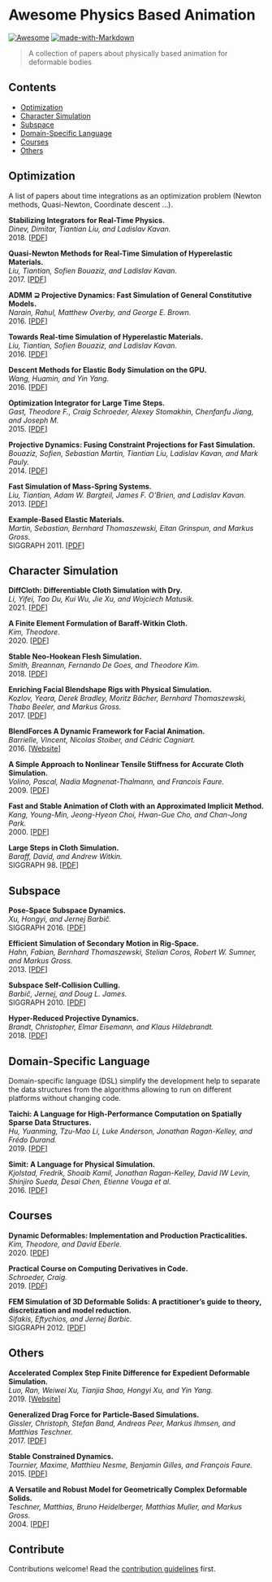 # Awesome Physics Based Animation 

[![Awesome](https://awesome.re/badge.svg)](https://awesome.re)
[![made-with-Markdown](https://img.shields.io/badge/Made%20with-Markdown-1f425f.svg)](http://commonmark.org)

> A collection of papers about physically  based animation for deformable bodies

## Contents

- [Optimization](#optimization)
- [Character Simulation](#character-simulation)
- [Subspace](#subspace)
- [Domain-Specific Language](#domain-specific-language)
- [Courses](#courses)
- [Others](#others)


## Optimization

A list of papers about time integrations as an optimization problem (Newton methods, Quasi-Newton, Coordinate descent ...).

**Stabilizing Integrators for Real-Time Physics.**<br>
*Dinev, Dimitar, Tiantian Liu, and Ladislav Kavan.*<br>
2018. [[PDF](https://www.cs.utah.edu/~ladislav/dinev18stabilizing/dinev18stabilizing.pdf)]

**Quasi-Newton Methods for Real-Time Simulation of Hyperelastic Materials.**<br>
*Liu, Tiantian, Sofien Bouaziz, and Ladislav Kavan.*<br>
2017. [[PDF](https://www.cs.utah.edu/~ladislav/liu17towards/liu17towards.pdf)]

**ADMM ⊇ Projective Dynamics: Fast Simulation of General Constitutive Models.**<br>
*Narain, Rahul, Matthew Overby, and George E. Brown.*<br>
2016. [[PDF](https://www-users.cse.umn.edu/~narain/files/admm-pd.pdf)]

**Towards Real-time Simulation of Hyperelastic Materials.**<br>
*Liu, Tiantian, Sofien Bouaziz, and Ladislav Kavan.*<br>
2016. [[PDF](https://arxiv.org/pdf/1604.07378.pdf)]

**Descent Methods for Elastic Body Simulation on the GPU.**<br>
*Wang, Huamin, and Yin Yang.*<br>
2016. [[PDF](https://web.cse.ohio-state.edu/~wang.3602/Wang-2016-DME/Wang-2016-DME.pdf)]

**Optimization Integrator for Large Time Steps.**<br>
*Gast, Theodore F., Craig Schroeder, Alexey Stomakhin, Chenfanfu Jiang, and Joseph M.*<br>
2015. [[PDF](https://www.math.ucla.edu/~jteran/papers/GSSJT15.pdf)]

**Projective Dynamics: Fusing Constraint Projections for Fast Simulation.**<br>
*Bouaziz, Sofien, Sebastian Martin, Tiantian Liu, Ladislav Kavan, and Mark Pauly.*<br>
2014. [[PDF](https://www.cs.utah.edu/~ladislav/bouaziz14projective/bouaziz14projective.pdf)]

**Fast Simulation of Mass-Spring Systems.**<br>
*Liu, Tiantian, Adam W. Bargteil, James F. O'Brien, and Ladislav Kavan.*<br>
2013. [[PDF](http://graphics.berkeley.edu/papers/Liu-FSM-2013-11/Liu-FSM-2013-11.pdf)]

**Example-Based Elastic Materials.**<br>
*Martin, Sebastian, Bernhard Thomaszewski, Eitan Grinspun, and Markus Gross.*<br>
SIGGRAPH 2011. [[PDF](https://graphics.ethz.ch/Downloads/Publications/Papers/2011/Mar11/Mar11.pdf)]


## Character Simulation

**DiffCloth: Differentiable Cloth Simulation with Dry.**<br>
*Li, Yifei, Tao Du, Kui Wu, Jie Xu, and Wojciech Matusik.*<br>
2021. [[PDF](https://arxiv.org/pdf/2106.05306.pdf)]

**A Finite Element Formulation of Baraff-Witkin Cloth.**<br>
*Kim, Theodore.*<br>
2020. [[PDF](http://www.tkim.graphics/FEMBW/tkim_sca2020.pdf)]

**Stable Neo-Hookean Flesh Simulation.**<br>
*Smith, Breannan, Fernando De Goes, and Theodore Kim.*<br>
2018. [[PDF](https://graphics.pixar.com/library/StableElasticity/paper.pdf)]

**Enriching Facial Blendshape Rigs with Physical Simulation.**<br>
*Kozlov, Yeara, Derek Bradley, Moritz Bächer, Bernhard Thomaszewski, Thabo Beeler, and Markus Gross.*<br>
2017. [[PDF](http://disneyresearch.s3.amazonaws.com/wp-content/uploads/20170425165601/Enriching-Facial-Blendshape-Rigs-with-Physical-Simulation-Paper2.pdf)]

**BlendForces A Dynamic Framework for Facial Animation.**<br>
*Barrielle, Vincent, Nicolas Stoiber, and Cédric Cagniart.*<br>
2016. [[Website](https://www.researchgate.net/publication/303597948_BlendForces_A_Dynamic_Framework_for_Facial_Animation)]

**A Simple Approach to Nonlinear Tensile Stiffness for Accurate Cloth Simulation.**<br>
*Volino, Pascal, Nadia Magnenat-Thalmann, and Francois Faure.*<br>
2009. [[PDF](https://hal.inria.fr/inria-00394466/document)]

**Fast and Stable Animation of Cloth with an Approximated Implicit Method.**<br>
*Kang, Young-Min, Jeong-Hyeon Choi, Hwan-Gue Cho, and Chan-Jong Park.*<br>
2000. [[PDF](https://citeseerx.ist.psu.edu/viewdoc/download?doi=10.1.1.81.6949&rep=rep1&type=pdf)]

**Large Steps in Cloth Simulation.**<br>
*Baraff, David, and Andrew Witkin.*<br>
SIGGRAPH 98. [[PDF](https://www.cs.cmu.edu/~baraff/papers/sig98.pdf)]

## Subspace

**Pose-Space Subspace Dynamics.**<br>
*Xu, Hongyi, and Jernej Barbič.*<br>
SIGGRAPH 2016. [[PDF](http://barbic.usc.edu/multiModal/XuBarbic-SIGGRAPH2016.pdf)]

**Efficient Simulation of Secondary Motion in Rig-Space.**<br>
*Hahn, Fabian, Bernhard Thomaszewski, Stelian Coros, Robert W. Sumner, and Markus Gross.*<br>
2013. [[PDF](https://studios.disneyresearch.com/wp-content/uploads/2019/03/Efficient-Simulation-of-Secondary-Motion-in-Rig-Space.pdf)]

**Subspace Self-Collision Culling.**<br>
*Barbič, Jernej, and Doug L. James.*<br>
SIGGRAPH 2010. [[PDF](http://barbic.usc.edu/selfCD/BarbicJames-SIGGRAPH2010.pdf)]

**Hyper-Reduced Projective Dynamics.**<br>
*Brandt, Christopher, Elmar Eisemann, and Klaus Hildebrandt.*<br>
2018. [[PDF](https://graphics.tudelft.nl/~klaus/papers/hrpd.pdf)]


## Domain-Specific Language

Domain-specific language (DSL) simplify the development help to separate the data structures from the algorithms allowing to run on different platforms without changing code.

**Taichi: A Language for High-Performance Computation on Spatially Sparse Data Structures.**<br>
*Hu, Yuanming, Tzu-Mao Li, Luke Anderson, Jonathan Ragan-Kelley, and Frédo Durand.*<br>
2019. [[PDF](https://yuanming.taichi.graphics/publication/2019-taichi/taichi-lang-supp.pdf)]

**Simit: A Language for Physical Simulation.**<br>
*Kjolstad, Fredrik, Shoaib Kamil, Jonathan Ragan-Kelley, David IW Levin, Shinjiro Sueda, Desai Chen, Etienne Vouga et al.*<br>
2016. [[PDF](http://fredrikbk.com/publications/simit.pdf)]

## Courses

**Dynamic Deformables: Implementation and Production Practicalities.**<br>
*Kim, Theodore, and David Eberle.*<br>
2020. [[PDF](https://graphics.pixar.com/library/DynamicDeformablesSiggraph2020/paper.pdf)]

**Practical Course on Computing Derivatives in Code.**<br>
*Schroeder, Craig.*<br>
2019. [[PDF](https://www.cs.ucr.edu/~craigs/papers/2019-derivatives/talk.pdf)]

**FEM Simulation of 3D Deformable Solids: A practitioner’s guide to theory, discretization and model reduction.**<br>
*Sifakis, Eftychios, and Jernej Barbic.*<br>
SIGGRAPH 2012. [[PDF](http://barbic.usc.edu/femdefo/model-reduction-SIGGRAPH2012.pdf)]

## Others 

**Accelerated Complex Step Finite Difference for Expedient Deformable Simulation.**<br>
*Luo, Ran, Weiwei Xu, Tianjia Shao, Hongyi Xu, and Yin Yang.*<br>
2019. [[Website](https://dl.acm.org/doi/10.1145/3355089.3356493)]

**Generalized Drag Force for Particle-Based Simulations.**<br>
*Gissler, Christoph, Stefan Band, Andreas Peer, Markus Ihmsen, and Matthias Teschner.*<br>
2017. [[PDF](https://cg.informatik.uni-freiburg.de/publications/2017_CAG_generalizedDragForce_v2.pdf)]

**Stable Constrained Dynamics.**<br>
*Tournier, Maxime, Matthieu Nesme, Benjamin Gilles, and François Faure.*<br>
2015. [[PDF](https://hal.inria.fr/hal-01157835v2/document)]

**A Versatile and Robust Model for Geometrically Complex Deformable Solids.**<br>
*Teschner, Matthias, Bruno Heidelberger, Matthias Muller, and Markus Gross.*<br>
2004. [[PDF](https://cg.informatik.uni-freiburg.de/publications/2004_CGI_deformation.pdf)]

## Contribute

Contributions welcome! Read the [contribution guidelines](contributing.md) first.

